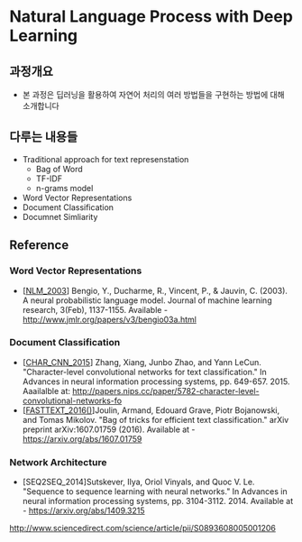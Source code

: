 # Natural Language Process with Deep Learning

## 과정개요
- 본 과정은 딥러닝을 활용하여 자연어 처리의 여러 방법들을 구현하는 방법에 대해 소개합니다

## 다루는 내용들
- Traditional approach for text represenstation
    - Bag of Word
    - TF-IDF
    - n-grams model
- Word Vector Representations
- Document Classification
- Documnet Simliarity


## Reference
### Word Vector Representations
- \[[NLM_2003]()\] Bengio, Y., Ducharme, R., Vincent, P., & Jauvin, C. (2003). A neural probabilistic language model. Journal of machine learning research, 3(Feb), 1137-1155. Available - http://www.jmlr.org/papers/v3/bengio03a.html

### Document Classification
- \[[CHAR_CNN_2015]()\] Zhang, Xiang, Junbo Zhao, and Yann LeCun. "Character-level convolutional networks for text classification." In Advances in neural information processing systems, pp. 649-657. 2015. Aaailalble at: http://papers.nips.cc/paper/5782-character-level-convolutional-networks-fo
- \[[FASTTEXT_2016()]()\]Joulin, Armand, Edouard Grave, Piotr Bojanowski, and Tomas Mikolov. "Bag of tricks for efficient text classification." arXiv preprint arXiv:1607.01759 (2016). Available at - https://arxiv.org/abs/1607.01759

### Network Architecture
- \[SEQ2SEQ_2014\]Sutskever, Ilya, Oriol Vinyals, and Quoc V. Le. "Sequence to sequence learning with neural networks." In Advances in neural information processing systems, pp. 3104-3112. 2014. Available at - https://arxiv.org/abs/1409.3215


http://www.sciencedirect.com/science/article/pii/S0893608005001206
